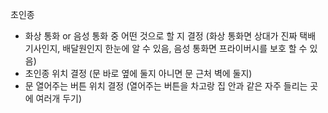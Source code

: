 초인종

  - 화상 통화 or 음성 통화 중 어떤 것으로 할 지 결정 (화상 통화면 상대가 진짜 택배 기사인지, 배달원인지 한눈에 알 수 있음, 음성 통화면 프라이버시를 보호 할 수 있음)
  - 초인종 위치 결정 (문 바로 옆에 둘지 아니면 문 근처 벽에 둘지)
  - 문 열어주는 버튼 위치 결정 (열어주는 버튼을 차고랑 집 안과 같은 자주 들리는 곳에 여러개 두기)
